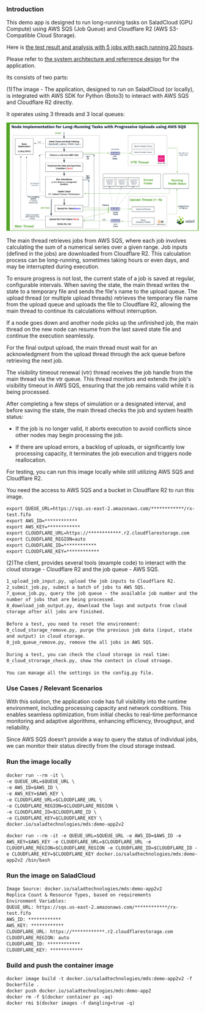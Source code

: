 ### Introduction

This demo app is designed to run long-running tasks on SaladCloud (GPU Compute) using AWS SQS (Job Queue) and Cloudflare R2 (AWS S3-Compatible Cloud Storage).

Here is [the test result and analysis with 5 jobs with each running 20 hours](test_result_analysis_5_jobs_each_20_hours.txt).

Please refer to [the system architecture and referrence design](https://github.com/SaladTechnologies/mds/blob/main/SCE%20Architectural%20Overview/5%20reference%20design%20for%20long-running%20tasks.png) for the application.

Its consists of two parts:

(1)The image - The application, designed to run on SaladCloud (or locally), is integrated with AWS SDK for Python (Boto3) to interact with AWS SQS and Cloudflare R2 directly.

It operates using 3 threads and 3 local queues:

![Node Implementation](node_implementation.png)

The main thread retrieves jobs from AWS SQS, where each job involves calculating the sum of a numerical series over a given range. Job inputs (defined in the jobs) are downloaded from Cloudflare R2. This calculation process can be long-running, sometimes taking hours or even days, and may be interrupted during execution.

To ensure progress is not lost, the current state of a job is saved at regular, configurable intervals. When saving the state, the main thread writes the state to a temporary file and sends the file's name to the upload queue. The upload thread (or multiple upload threads) retrieves the temporary file name from the upload queue and uploads the file to Cloudflare R2, allowing the main thread to continue its calculations without interruption.

If a node goes down and another node picks up the unfinished job, the main thread on the new node can resume from the last saved state file and continue the execution seamlessly.

For the final output upload, the main thread must wait for an acknowledgment from the upload thread through the ack queue before retrieving the next job.

The visibility timeout renewal (vtr) thread receives the job handle from the main thread via the vtr queue. This thread monitors and extends the job's visibility timeout in AWS SQS, ensuring that the job remains valid while it is being processed.

After completing a few steps of simulation or a designated interval, and before saving the state, the main thread checks the job and system health status:

- If the job is no longer valid, it aborts execution to avoid conflicts since other nodes may begin processing the job.

- If there are upload errors, a backlog of uploads, or significantly low processing capacity, it terminates the job execution and triggers node reallocation.

For testing, you can run this image locally while still utilizing AWS SQS and Cloudflare R2.

You need the access to AWS SQS and a bucket in Cloudflare R2 to run this image.

```
export QUEUE_URL=https://sqs.us-east-2.amazonaws.com/************/rx-test.fifo
export AWS_ID=************
export AWS_KEY=************
export CLOUDFLARE_URL=https://************.r2.cloudflarestorage.com
export CLOUDFLARE_REGION=auto
export CLOUDFLARE_ID=************
export CLOUDFLARE_KEY=************
```

(2)The client, provides several tools (example code) to interact with the cloud storage - Cloudflare R2 and the job queue - AWS SQS.

```
1_upload_job_input.py, upload the job inputs to Cloudflare R2.
2_submit_job.py, submit a batch of jobs to AWS SQS.
7_queue_job.py, query the job queue - the available job number and the number of jobs that are being processed.
8_download_job_output.py, download the logs and outputs from cloud storage after all jobs are finished.

Before a test, you need to reset the environment:
0_cloud_storage_remove.py, purge the previous job data (input, state and output) in cloud storage.
0_job_queue_remove.py, remove the all jobs in AWS SQS.

During a test, you can check the cloud storage in real time:
0_cloud_strorage_check.py, show the contect in cloud stroage.

You can manage all the settings in the config.py file.
```

### Use Cases / Relevant Scenarios

With this solution, the application code has full visibility into the runtime environment, including processing capacity and network conditions. This enables seamless optimization, from initial checks to real-time performance monitoring and adaptive algorithms, enhancing efficiency, throughput, and reliability.

Since AWS SQS doesn’t provide a way to query the status of individual jobs, we can monitor their status directly from the cloud storage instead.

### Run the image locally

```
docker run --rm -it \
-e QUEUE_URL=$QUEUE_URL \
-e AWS_ID=$AWS_ID \
-e AWS_KEY=$AWS_KEY \
-e CLOUDFLARE_URL=$CLOUDFLARE_URL \
-e CLOUDFLARE_REGION=$CLOUDFLARE_REGION \
-e CLOUDFLARE_ID=$CLOUDFLARE_ID \
-e CLOUDFLARE_KEY=$CLOUDFLARE_KEY \
docker.io/saladtechnologies/mds:demo-app2v2 
```

```
docker run --rm -it -e QUEUE_URL=$QUEUE_URL -e AWS_ID=$AWS_ID -e AWS_KEY=$AWS_KEY -e CLOUDFLARE_URL=$CLOUDFLARE_URL -e CLOUDFLARE_REGION=$CLOUDFLARE_REGION -e CLOUDFLARE_ID=$CLOUDFLARE_ID -e CLOUDFLARE_KEY=$CLOUDFLARE_KEY docker.io/saladtechnologies/mds:demo-app2v2 /bin/bash
```

### Run the image on SaladCloud

```
Image Source: docker.io/saladtechnologies/mds:demo-app2v2
Replica Count & Resource Types, based on requirements
Environment Variables:
QUEUE_URL: https://sqs.us-east-2.amazonaws.com/************/rx-test.fifo
AWS_ID: ************
AWS_KEY: ************
CLOUDFLARE_URL: https://************.r2.cloudflarestorage.com
CLOUDFLARE_REGION: auto
CLOUDFLARE_ID: ************
CLOUDFLARE_KEY: ************
```

### Build and push the container image

```
docker image build -t docker.io/saladtechnologies/mds:demo-app2v2 -f Dockerfile .
docker push docker.io/saladtechnologies/mds:demo-app2
docker rm -f $(docker container ps -aq)
docker rmi $(docker images -f dangling=true -q)
```